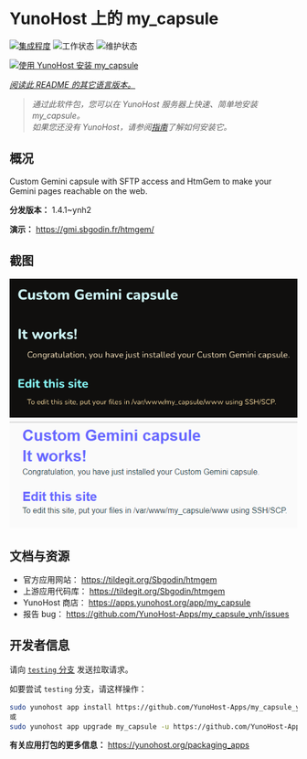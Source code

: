 <!--
注意：此 README 由 <https://github.com/YunoHost/apps/tree/master/tools/readme_generator> 自动生成
请勿手动编辑。
-->

# YunoHost 上的 my_capsule

[![集成程度](https://dash.yunohost.org/integration/my_capsule.svg)](https://dash.yunohost.org/appci/app/my_capsule) ![工作状态](https://ci-apps.yunohost.org/ci/badges/my_capsule.status.svg) ![维护状态](https://ci-apps.yunohost.org/ci/badges/my_capsule.maintain.svg)

[![使用 YunoHost 安装 my_capsule](https://install-app.yunohost.org/install-with-yunohost.svg)](https://install-app.yunohost.org/?app=my_capsule)

*[阅读此 README 的其它语言版本。](./ALL_README.md)*

> *通过此软件包，您可以在 YunoHost 服务器上快速、简单地安装 my_capsule。*  
> *如果您还没有 YunoHost，请参阅[指南](https://yunohost.org/install)了解如何安装它。*

## 概况

Custom Gemini capsule with SFTP access and HtmGem to make your Gemini pages reachable on the web.


**分发版本：** 1.4.1~ynh2

**演示：** <https://gmi.sbgodin.fr/htmgem/>

## 截图

![my_capsule 的截图](./doc/screenshots/screenshot1.png)
![my_capsule 的截图](./doc/screenshots/screenshot2.png)

## 文档与资源

- 官方应用网站： <https://tildegit.org/Sbgodin/htmgem>
- 上游应用代码库： <https://tildegit.org/Sbgodin/htmgem>
- YunoHost 商店： <https://apps.yunohost.org/app/my_capsule>
- 报告 bug： <https://github.com/YunoHost-Apps/my_capsule_ynh/issues>

## 开发者信息

请向 [`testing` 分支](https://github.com/YunoHost-Apps/my_capsule_ynh/tree/testing) 发送拉取请求。

如要尝试 `testing` 分支，请这样操作：

```bash
sudo yunohost app install https://github.com/YunoHost-Apps/my_capsule_ynh/tree/testing --debug
或
sudo yunohost app upgrade my_capsule -u https://github.com/YunoHost-Apps/my_capsule_ynh/tree/testing --debug
```

**有关应用打包的更多信息：** <https://yunohost.org/packaging_apps>
